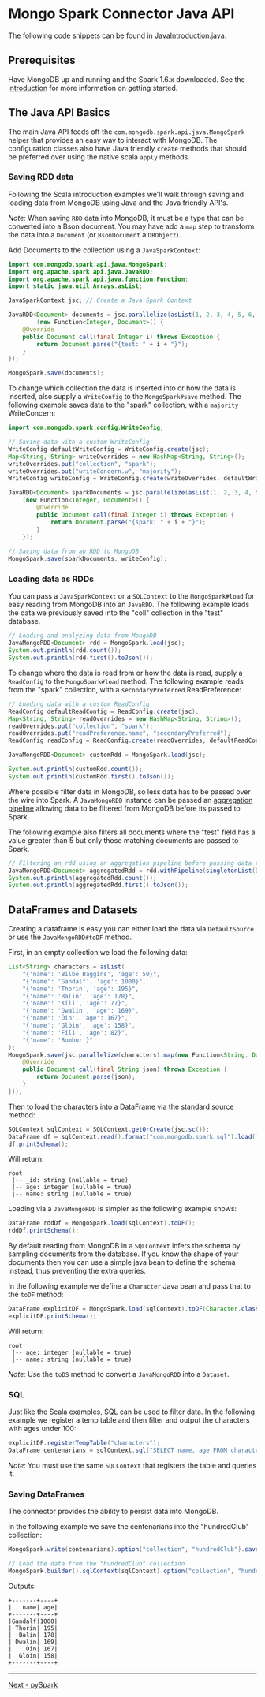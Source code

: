 # Mongo Spark Connector Java API

The following code snippets can be found in [JavaIntroduction.java](../examples/src/test/java/tour/JavaIntroduction.java).

## Prerequisites

Have MongoDB up and running and the Spark 1.6.x downloaded. See the [introduction](0-introduction.md) for more information on getting started.

## The Java API Basics

The main Java API feeds off the `com.mongodb.spark.api.java.MongoSpark` helper that provides an easy way to interact with MongoDB.
The configuration classes also have Java friendly `create` methods that should be preferred over using the native scala `apply` methods.

### Saving RDD data

Following the Scala introduction examples we'll walk through saving and loading data from MongoDB using Java and the Java friendly API's.

*Note:* When saving `RDD` data into MongoDB, it must be a type that can be converted into a Bson document. 
You may have add a `map` step to transform the data into a `Document` (or `BsonDocument` a `DBObject`).

Add Documents to the collection using a `JavaSparkContext`:

```java
import com.mongodb.spark.api.java.MongoSpark;
import org.apache.spark.api.java.JavaRDD;
import org.apache.spark.api.java.function.Function;
import static java.util.Arrays.asList;

JavaSparkContext jsc; // Create a Java Spark Context

JavaRDD<Document> documents = jsc.parallelize(asList(1, 2, 3, 4, 5, 6, 7, 8, 9, 10)).map
        (new Function<Integer, Document>() {
    @Override
    public Document call(final Integer i) throws Exception {
        return Document.parse("{test: " + i + "}");
    }
});

MongoSpark.save(documents);
```

To change which collection the data is inserted into or how the data is inserted, also supply a `WriteConfig` to the `MongoSpark#save` method. 
The following example saves data to the "spark" collection, with a `majority` WriteConcern:
                                                                                                                             
```java
import com.mongodb.spark.config.WriteConfig;

// Saving data with a custom WriteConfig
WriteConfig defaultWriteConfig = WriteConfig.create(jsc);
Map<String, String> writeOverrides = new HashMap<String, String>();
writeOverrides.put("collection", "spark");
writeOverrides.put("writeConcern.w", "majority");
WriteConfig writeConfig = WriteConfig.create(writeOverrides, defaultWriteConfig);

JavaRDD<Document> sparkDocuments = jsc.parallelize(asList(1, 2, 3, 4, 5, 6, 7, 8, 9, 10)).map
    (new Function<Integer, Document>() {
        @Override
        public Document call(final Integer i) throws Exception {
            return Document.parse("{spark: " + i + "}");
        }
    });
        
// Saving data from an RDD to MongoDB
MongoSpark.save(sparkDocuments, writeConfig);
```

### Loading data as RDDs

You can pass a `JavaSparkContext` or a `SQLContext` to the `MongoSpark#load` for easy reading from MongoDB into an `JavaRDD`. The following
example loads the data we previously saved into the "coll" collection in the "test" database.

```java
// Loading and analyzing data from MongoDB
JavaMongoRDD<Document> rdd = MongoSpark.load(jsc);
System.out.println(rdd.count());
System.out.println(rdd.first().toJson());
```

To change where the data is read from or how the data is read, supply a `ReadConfig` to the `MongoSpark#load` method. 
The following example reads from the "spark" collection, with a `secondaryPreferred` ReadPreference:

```java
// Loading data with a custom ReadConfig
ReadConfig defaultReadConfig = ReadConfig.create(jsc);
Map<String, String> readOverrides = new HashMap<String, String>();
readOverrides.put("collection", "spark");
readOverrides.put("readPreference.name", "secondaryPreferred");
ReadConfig readConfig = ReadConfig.create(readOverrides, defaultReadConfig);

JavaMongoRDD<Document> customRdd = MongoSpark.load(jsc);

System.out.println(customRdd.count());
System.out.println(customRdd.first().toJson());
```

Where possible filter data in MongoDB, so less data has to be passed over the wire into Spark.  A `JavaMongoRDD` instance can be 
passed an [aggregation pipeline](https://docs.mongodb.org/manual/core/aggregation-pipeline/) allowing data to be filtered from 
MongoDB before its passed to Spark.

The following example also filters all documents where the "test" field has a value greater than 5 but only those matching documents are 
passed to Spark.

```java
// Filtering an rdd using an aggregation pipeline before passing data to Spark
JavaMongoRDD<Document> aggregatedRdd = rdd.withPipeline(singletonList(Document.parse("{ $match: { test : { $gt : 5 } } }")));
System.out.println(aggregatedRdd.count());
System.out.println(aggregatedRdd.first().toJson());
```

## DataFrames and Datasets

Creating a dataframe is easy you can either load the data via `DefaultSource` or use the `JavaMongoRDD#toDF` method.

First, in an empty collection we load the following data:

```java
List<String> characters = asList(
    "{'name': 'Bilbo Baggins', 'age': 50}",
    "{'name': 'Gandalf', 'age': 1000}",
    "{'name': 'Thorin', 'age': 195}",
    "{'name': 'Balin', 'age': 178}",
    "{'name': 'Kíli', 'age': 77}",
    "{'name': 'Dwalin', 'age': 169}",
    "{'name': 'Óin', 'age': 167}",
    "{'name': 'Glóin', 'age': 158}",
    "{'name': 'Fíli', 'age': 82}",
    "{'name': 'Bombur'}"
);
MongoSpark.save(jsc.parallelize(characters).map(new Function<String, Document>() {
    @Override
    public Document call(final String json) throws Exception {
        return Document.parse(json);
    }
}));
```

Then to load the characters into a DataFrame via the standard source method:

```java
SQLContext sqlContext = SQLContext.getOrCreate(jsc.sc());
DataFrame df = sqlContext.read().format("com.mongodb.spark.sql").load();
df.printSchema();
```

Will return:

```
root
 |-- _id: string (nullable = true)
 |-- age: integer (nullable = true)
 |-- name: string (nullable = true)
```

Loading via a `JavaMongoRDD` is simpler as the following example shows:

```java
DataFrame rddDf = MongoSpark.load(sqlContext).toDF();
rddDf.printSchema();
```

By default reading from MongoDB in a `SQLContext` infers the schema by sampling documents from the database. 
If you know the shape of your documents then you can use a simple java bean to define the schema instead, thus preventing the extra queries.

In the following example we define a `Character` Java bean and pass that to the `toDF` method:

```java
DataFrame explicitDF = MongoSpark.load(sqlContext).toDF(Character.class);
explicitDF.printSchema();
```
Will return:

```
root
 |-- age: integer (nullable = true)
 |-- name: string (nullable = true)
```

*Note:* Use the `toDS` method to convert a `JavaMongoRDD` into a `Dataset`.

### SQL

Just like the Scala examples, SQL can be used to filter data. In the following example we register a temp table and then filter and output 
the characters with ages under 100:

```java
explicitDF.registerTempTable("characters");
DataFrame centenarians = sqlContext.sql("SELECT name, age FROM characters WHERE age >= 100");
```

*Note:* You must use the same `SQLContext` that registers the table and queries it. 

### Saving DataFrames

The connector provides the ability to persist data into MongoDB.

In the following example we save the centenarians into the "hundredClub" collection:

```scala
MongoSpark.write(centenarians).option("collection", "hundredClub").save();

// Load the data from the "hundredClub" collection
MongoSpark.builder().sqlContext(sqlContext).option("collection", "hundredClub").build().toDF(Character.class).show();
```

Outputs:

```
+-------+----+
|   name| age|
+-------+----+
|Gandalf|1000|
| Thorin| 195|
|  Balin| 178|
| Dwalin| 169|
|    Óin| 167|
|  Glóin| 158|
+-------+----+
```

-----

[Next - pySpark](4-pyspark.md)
